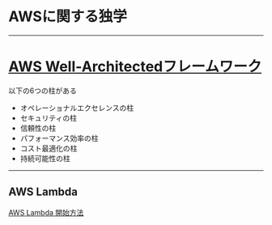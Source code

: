 # AWSに関する独学

---

# [AWS Well-Architectedフレームワーク](https://aws.amazon.com/jp/architecture/well-architected)

以下の6つの柱がある
- オペレーショナルエクセレンスの柱
- セキュリティの柱
- 信頼性の柱
- パフォーマンス効率の柱
- コスト最適化の柱
- 持続可能性の柱

---

## AWS Lambda

[AWS Lambda 開始方法](https://aws.amazon.com/jp/lambda/getting-started/)